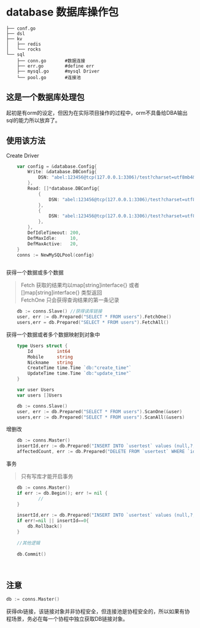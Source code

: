 # database 数据库操作包  

```shell
├── conf.go
├── dsl
├── kv
│   ├── redis
│   └── rocks
└── sql
    ├── conn.go       #数据连接
    ├── err.go        #define err
    ├── mysql.go      #mysql Driver
    └── pool.go       #连接池
```  


## 这是一个数据库处理包  
起初是有orm的设定，但因为在实际项目操作的过程中，orm不具备给DBA输出sql的能力所以放弃了。

## 使用该方法  
Create Driver
```go
    var config = &database.Config{
		Write: &database.DBConfig{
			DSN: "abel:123456@tcp(127.0.0.1:3306)/test?charset=utf8mb4&parseTime=true&loc=Local",
		},
		Read: []*database.DBConfig{
			{
				DSN: "abel:123456@tcp(127.0.0.1:3306)/test?charset=utf8mb4&parseTime=true&loc=Local",
			},
			{
				DSN: "abel:123456@tcp(127.0.0.1:3306)/test?charset=utf8mb4&parseTime=true&loc=Local",
			},
		},
		DefIdleTimeout: 200,
		DefMaxIdle:     10,
		DefMaxActive:   20,
	}
	conns := NewMySQLPool(config)
    

```

获得一个数据或多个数据  
> Fetch 获取的结果均以map[string]interface{} 或者 []map[string]interface{} 类型返回  
> FetchOne 只会获得查询结果的第一条记录  
```go
    db := conns.Slave() //获得读库链接 
    user, err := db.Prepared("SELECT * FROM users").FetchOne()
    users,err = db.Prepared("SELECT * FROM users").FetchAll()
```  


获得一个数据或者多个数据映射到对象中  
```go
    type Users struct {
    	Id         int64
    	Mobile     string
    	Nickname   string
    	CreateTime time.Time `db:"create_time"`
    	UpdateTime time.Time `db:"update_time"`
    }

    var user Users
    var users []Users

    db := conns.Slave()
    user, err := db.Prepared("SELECT * FROM users").ScanOne(&user)
    users,err := db.Prepared("SELECT * FROM users").ScanAll(&users)

```

增删改
```go
    db := conns.Master()
    insertId,err := db.Prepared("INSERT INTO `usertest` values (null,?,?,?,?)", "18600000000", "RbTest", time.Now(), time.Now()).LastInsertID()
    affectedCount, err := db.Prepared("DELETE FROM `usertest` WHERE `id`=?", 1).AffectedCount()
```

事务  
> 只有写库才能开启事务
```go
    db := conns.Master()
    if err := db.Begin(); err != nil {
    		//
    }
    
    insertId,err := db.Prepared("INSERT INTO `usertest` values (null,?,?,?,?)", "18600000000", "RbTest", time.Now(), time.Now()).LastInsertID()
    if err!=nil || insertId==0{
    	db.Rollback()
    }
    
    //其他逻辑
    
    db.Commit()
    
    
```

## 注意  
```go
db := conns.Master()
```  
获得db链接，该链接对象并非协程安全，但连接池是协程安全的，所以如果有协程场景，务必在每一个协程中独立获取DB链接对象。  